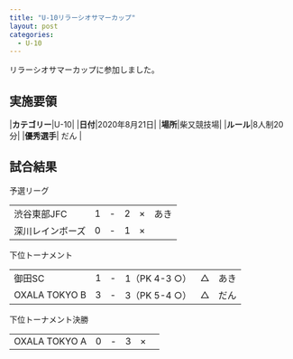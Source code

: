 ```yaml
---
title: "U-10リラーシオサマーカップ"
layout: post
categories:
  - U-10
---
```


リラーシオサマーカップに参加しました。

## 実施要領

|**カテゴリー**|U-10|
|**日付**|2020年8月21日|
|**場所**|柴又競技場|
|**ルール**|8人制20分|
|**優秀選手**| だん |


## 試合結果

予選リーグ

|    |    |   |    |         |    |
|:--|:--:|:-:|:--:|:--:|:--------|
|渋谷東部JFC|    1| - |   2|×|あき |
|深川レインボーズ|    0| - |    1| ×|  |

下位トーナメント

|    |    |   |    |         |    |
|:--|:--:|:-:|:--:|:--:|:--------|
|御田SC|    1| - |   1（PK 4-3 ○）|△|あき |
|OXALA TOKYO B|    3| - |   3（PK 5-4 ○）|△|  だん|

下位トーナメント決勝

|    |    |   |    |         |    |
|:--|:--:|:-:|:--:|:--:|:--------|
|OXALA TOKYO A|   0| - |  3|×||
